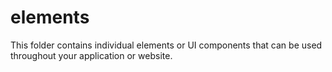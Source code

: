 # elements

This folder contains individual elements or UI components that can be used throughout your application or website.
